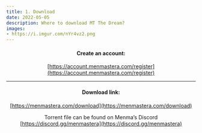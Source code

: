 ```yaml
---
title: 1. Download
date: 2022-05-05
description: Where to download MT The Dream?
images:
- https://i.imgur.com/nYr4vz2.png
---
```

<div align=center>
<h4>Create an account:</h4>

[https://account.menmastera.com/register](https://account.menmastera.com/register)

<hr/>
<h4>Download link:</h4>

[https://menmastera.com/download](https://menmastera.com/download)

Torrent file can be found on Menma’s Discord [https://discord.gg/menmastera](https://discord.gg/menmastera)

</div>





